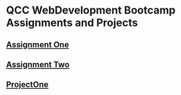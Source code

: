 # QCC WebDevelopment Bootcamp Assignments and Projects

## [Assignment One](https://Ashlirankin18.github.io/index.html)

## [Assignment Two](https://Ashlirankin18.github.io/assignment2.html)

## [ProjectOne](https://Ashlirankin18.github.io/Project1/index.html)
